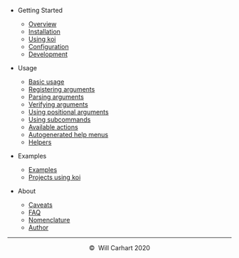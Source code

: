 - Getting Started

  - [Overview](overview.md)
  - [Installation](installation.md)
  - [Using koi](using_koi.md)
  - [Configuration](configuration.md)
  - [Development](development.md)

- Usage

  - [Basic usage](basic_usage.md)
  - [Registering arguments](registering_arguments.md)
  - [Parsing arguments](parsing_arguments.md)
  - [Verifying arguments](verifying_arguments.md)
  - [Using positional arguments](using_positional_arguments.md)
  - [Using subcommands](using_subcommands.md)
  - [Available actions](available_actions.md)
  - [Autogenerated help menus](autogenerated_help_menus.md)
  - [Helpers](helpers.md)

- Examples

  - [Examples](examples.md)
  - [Projects using koi](projects_using_koi.md)

- About
  - [Caveats](caveats.md)
  - [FAQ](faq.md)
  - [Nomenclature](nomenclature.md)
  - [Author](author.md)

<hr>
<div style="text-align:center">&copy;&nbsp; Will Carhart 2020</div>
